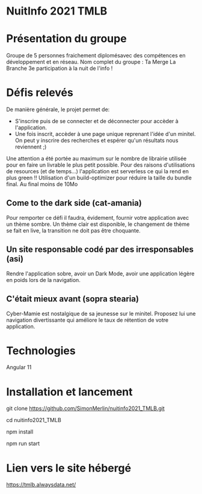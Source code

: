 # NuitInfo 2021 TMLB

# Présentation du groupe

Groupe de 5 personnes fraichement diplomésavec des compétences en développement et en réseau.
Nom complet du groupe : Ta Merge La Branche
3e participation à la nuit de l'info !

# Défis relevés

De manière générale, le projet permet de:
* S'inscrire puis de se connecter et de déconnecter pour accèder à l'application.
* Une fois inscrit, accèder à une page unique reprenant l'idée d'un minitel. On peut y inscrire des recherches et espérer qu'un résultats nous reviennent ;)

Une attention a été portée au maximum sur le nombre de librairie utilisée pour en faire un livrable le plus petit possible. Pour des raisons d'utilisations de resources (et de temps...) l'application est serverless ce qui la rend en plus green !! Utilisation d'un build-optimizer pour réduire la taille du bundle final. Au final moins de 10Mo

## Come to the dark side (cat-amania)

Pour remporter ce défi il faudra, évidement, fournir votre application avec un thème sombre. Un thème clair est disponible, le changement de thème se fait en live, la transition ne doit pas être choquante.

## Un site responsable codé par des irresponsables (asi)

Rendre l'application sobre, avoir un Dark Mode, avoir une application légère en poids lors de la navigation.

## C'était mieux avant (sopra stearia)

Cyber-Mamie est nostalgique de sa jeunesse sur le minitel. Proposez lui une navigation divertissante qui améliore le taux de rétention de votre application.

# Technologies

Angular 11

# Installation et lancement

git clone https://github.com/SimonMerlin/nuitinfo2021_TMLB.git

cd nuitinfo2021_TMLB

npm install

npm run start

# Lien vers le site hébergé

https://tmlb.alwaysdata.net/
